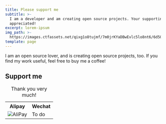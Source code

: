 ```yaml
---
title: Please support me
subtitle: >-
  I am a developer and am creating open source projects. Your supporting is very
  appreciated!
excerpt: lorem-ipsum
img_path: >-
  https://images.ctfassets.net/qixg1o8tujmf/7m0jrKYaDBwEvlc5lo8nt6/6d50a5050d9cdc0d4d2047e35feac292/10648733_696750647079056_2800539603462658695_o.jpg
template: page
---
```


I am an open source lover, and is creating open source projects, too. If you find my work useful, feel free to buy me a coffee!


## Support me

<table>
  <caption>Thank you very much!</caption>
  <tr>
    <th>Alipay</th>
    <th>Wechat</th>
  </tr>
  <tr>
    <td><img src="https://tictactoe.js.org/static/media/alipay-receive-money.a983b729.jpg" alt="AliPay" /></td>
    <td>To do</td>
  </tr>
</table>
